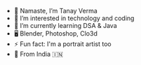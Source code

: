 - 👋 Namaste, I’m Tanay Verma
- 👀 I’m interested in technology and coding
- 🌱 I’m currently learning DSA & Java
- 🖥️ Blender, Photoshop, Clo3d
- ⚡ Fun fact: I'm a portrait artist too
- 🏡 From India 🇮🇳
 

<!---
tanayverma11/tanayverma11 is a ✨ special ✨ repository because its `README.md` (this file) appears on your GitHub profile.
You can click the Preview link to take a look at your changes.
--->
